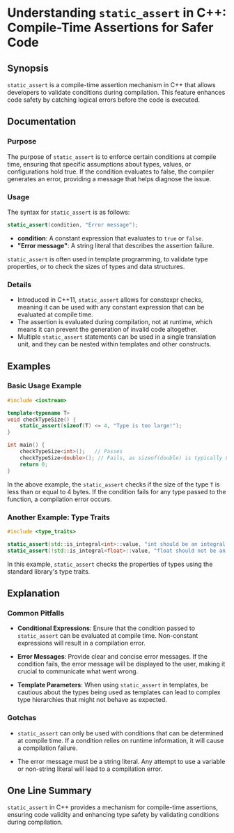 <!--
Meta Description: # Understanding `static_assert` in C++: Compile-Time Assertions for Safer Code ## Synopsis `static_assert` is a compile-time assertion mechanism in C+...
Meta Keywords: static_assert, error, type, can, compile
-->

# Understanding `static_assert` in C++: Compile-Time Assertions for Safer Code

## Synopsis
`static_assert` is a compile-time assertion mechanism in C++ that allows developers to validate conditions during compilation. This feature enhances code safety by catching logical errors before the code is executed.

## Documentation
### Purpose
The purpose of `static_assert` is to enforce certain conditions at compile time, ensuring that specific assumptions about types, values, or configurations hold true. If the condition evaluates to false, the compiler generates an error, providing a message that helps diagnose the issue.

### Usage
The syntax for `static_assert` is as follows:

```cpp
static_assert(condition, "Error message");
```

- **condition**: A constant expression that evaluates to `true` or `false`.
- **"Error message"**: A string literal that describes the assertion failure.

`static_assert` is often used in template programming, to validate type properties, or to check the sizes of types and data structures.

### Details
- Introduced in C++11, `static_assert` allows for constexpr checks, meaning it can be used with any constant expression that can be evaluated at compile time.
- The assertion is evaluated during compilation, not at runtime, which means it can prevent the generation of invalid code altogether.
- Multiple `static_assert` statements can be used in a single translation unit, and they can be nested within templates and other constructs.

## Examples
### Basic Usage Example

```cpp
#include <iostream>

template<typename T>
void checkTypeSize() {
    static_assert(sizeof(T) <= 4, "Type is too large!");
}

int main() {
    checkTypeSize<int>();   // Passes
    checkTypeSize<double>(); // Fails, as sizeof(double) is typically 8
    return 0;
}
```

In the above example, the `static_assert` checks if the size of the type `T` is less than or equal to 4 bytes. If the condition fails for any type passed to the function, a compilation error occurs.

### Another Example: Type Traits

```cpp
#include <type_traits>

static_assert(std::is_integral<int>::value, "int should be an integral type");
static_assert(!std::is_integral<float>::value, "float should not be an integral type");
```

In this example, `static_assert` checks the properties of types using the standard library's type traits.

## Explanation
### Common Pitfalls
- **Conditional Expressions**: Ensure that the condition passed to `static_assert` can be evaluated at compile time. Non-constant expressions will result in a compilation error.
  
- **Error Messages**: Provide clear and concise error messages. If the condition fails, the error message will be displayed to the user, making it crucial to communicate what went wrong.

- **Template Parameters**: When using `static_assert` in templates, be cautious about the types being used as templates can lead to complex type hierarchies that might not behave as expected.

### Gotchas
- `static_assert` can only be used with conditions that can be determined at compile time. If a condition relies on runtime information, it will cause a compilation failure.
  
- The error message must be a string literal. Any attempt to use a variable or non-string literal will lead to a compilation error.

## One Line Summary
`static_assert` in C++ provides a mechanism for compile-time assertions, ensuring code validity and enhancing type safety by validating conditions during compilation.